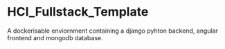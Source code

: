 # HCI_Fullstack_Template
A dockerisable enviornment containing a django pyhton backend, angular frontend and mongodb database.
